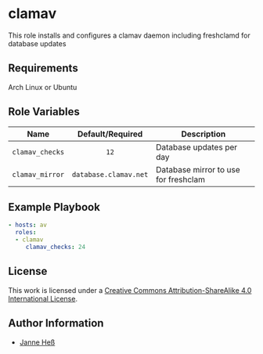 # clamav

This role installs and configures a clamav daemon including freshclamd for database updates

## Requirements

Arch Linux or Ubuntu

## Role Variables

| Name            | Default/Required      | Description                          |
|-----------------|:---------------------:|--------------------------------------|
| `clamav_checks` | `12`                  | Database updates per day             |
| `clamav_mirror` | `database.clamav.net` | Database mirror to use for freshclam |

## Example Playbook

```yml
- hosts: av
  roles:
  - clamav
     clamav_checks: 24
```

## License

This work is licensed under a [Creative Commons Attribution-ShareAlike 4.0 International License](http://creativecommons.org/licenses/by-sa/4.0/).

## Author Information

- [Janne Heß](https://github.com/dasJ)
